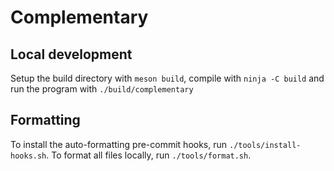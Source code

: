 # Complementary

## Local development

Setup the build directory with `meson build`, compile with `ninja -C build` and run the program with `./build/complementary`

## Formatting

To install the auto-formatting pre-commit hooks, run `./tools/install-hooks.sh`. To format all files locally, run
`./tools/format.sh`.
